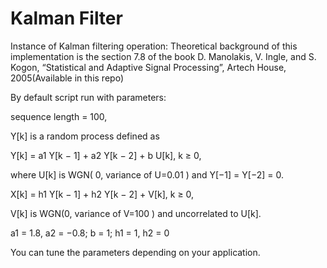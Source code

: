 # Kalman Filter
Instance of Kalman filtering operation: Theoretical background of this implementation is the section 7.8 of the book D. Manolakis, V. Ingle, and S. Kogon, “Statistical and Adaptive Signal Processing”, Artech House, 2005(Available in this repo)


By default script run with parameters:

sequence length = 100, 

Y[k] is a random process defined as 

Y[k] = a1 Y[k − 1] + a2 Y[k − 2] + b U[k], k ≥ 0,

where U[k] is WGN( 0, variance of U=0.01 ) and Y[−1] = Y[−2] = 0. 

X[k] = h1 Y[k − 1] + h2 Y[k − 2] + V[k], k ≥ 0,

V[k] is WGN(0, variance of V=100 ) and uncorrelated to U[k].

a1 = 1.8, a2 = −0.8; b = 1; h1 = 1, h2 = 0


You can tune the parameters depending on your application.
